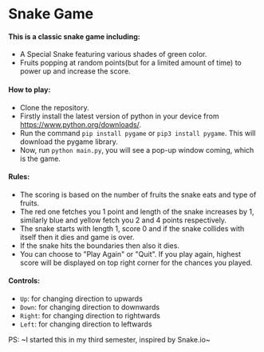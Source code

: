 # Snake Game
#### This is a classic snake game including:
* A Special Snake featuring various shades of green color.
* Fruits popping at random points(but for a limited amount of time) to power up and increase the score.

#### How to play:
* Clone the repository.
* Firstly install the latest version of python in your device from https://www.python.org/downloads/.
* Run the command `pip install pygame` or `pip3 install pygame`. This will download the pygame library. 
* Now, run `python main.py`, you will see a pop-up window coming, which is the game.

#### Rules:
* The scoring is based on the number of fruits the snake eats and type of fruits.
* The red one fetches you 1 point and length of the snake increases by 1, similarly blue and yellow fetch you 2 and 4 points respectively.
* The snake starts with length 1, score 0 and if the snake collides with itself then it dies and game is over.
* If the snake hits the boundaries then also it dies.
* You can choose to "Play Again" or "Quit". If you play again, highest score will be displayed on top right corner for the chances you played.

#### Controls:
* `Up`: for changing direction to upwards
* `Down`: for changing direction to downwards
* `Right`: for changing direction to rightwards
* `Left`: for changing direction to leftwards

PS: ~I started this in my third semester, inspired by Snake.io~
